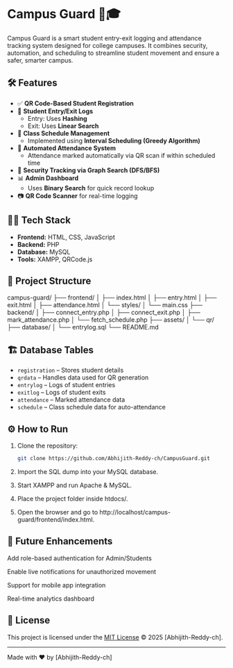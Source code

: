 # Campus Guard 🚨🎓

Campus Guard is a smart student entry-exit logging and attendance tracking system designed for college campuses. It combines security, automation, and scheduling to streamline student movement and ensure a safer, smarter campus.

## 🛠️ Features

- ✅ **QR Code-Based Student Registration**
- 🔐 **Student Entry/Exit Logs**  
  - Entry: Uses **Hashing**
  - Exit: Uses **Linear Search**
- 📅 **Class Schedule Management**  
  - Implemented using **Interval Scheduling (Greedy Algorithm)**
- 📲 **Automated Attendance System**
  - Attendance marked automatically via QR scan if within scheduled time
- 🧭 **Security Tracking via Graph Search (DFS/BFS)**
- 📊 **Admin Dashboard**
  - Uses **Binary Search** for quick record lookup
- 📷 **QR Code Scanner** for real-time logging

## 🧑‍💻 Tech Stack

- **Frontend:** HTML, CSS, JavaScript  
- **Backend:** PHP  
- **Database:** MySQL  
- **Tools:** XAMPP, QRCode.js

## 📂 Project Structure
campus-guard/ ├── frontend/ │ ├── index.html │ ├── entry.html │ ├── exit.html │ ├── attendance.html │ └── styles/ │ └── main.css ├── backend/ │ ├── connect_entry.php │ ├── connect_exit.php │ ├── mark_attendance.php │ └── fetch_schedule.php ├── assets/ │ └── qr/ ├── database/ │ └── entrylog.sql └── README.md



## 🏗️ Database Tables

- `registration` – Stores student details
- `qrdata` – Handles data used for QR generation
- `entrylog` – Logs of student entries
- `exitlog` – Logs of student exits
- `attendance` – Marked attendance data
- `schedule` – Class schedule data for auto-attendance

## ⚙️ How to Run

1. Clone the repository:
   ```bash
   git clone https://github.com/Abhijith-Reddy-ch/CampusGuard.git

2. Import the SQL dump into your MySQL database.

3. Start XAMPP and run Apache & MySQL.

4. Place the project folder inside htdocs/.

5. Open the browser and go to http://localhost/campus-guard/frontend/index.html.


## 🚧 Future Enhancements
Add role-based authentication for Admin/Students

Enable live notifications for unauthorized movement

Support for mobile app integration

Real-time analytics dashboard

## 📄 License

This project is licensed under the [MIT License](./LICENSE) © 2025 [Abhijith-Reddy-ch].

---

Made with ❤️ by [Abhijith-Reddy-ch]

